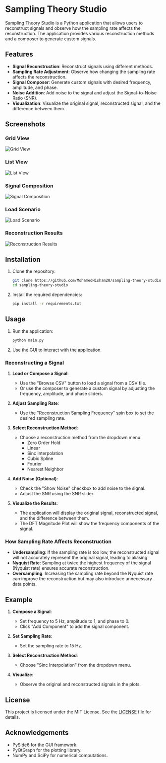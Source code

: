 # Sampling Theory Studio

Sampling Theory Studio is a Python application that allows users to reconstruct signals and observe how the sampling rate affects the reconstruction. The application provides various reconstruction methods and a composer to generate custom signals.

## Features

- **Signal Reconstruction**: Reconstruct signals using different methods.
- **Sampling Rate Adjustment**: Observe how changing the sampling rate affects the reconstruction.
- **Signal Composer**: Generate custom signals with desired frequency, amplitude, and phase.
- **Noise Addition**: Add noise to the signal and adjust the Signal-to-Noise Ratio (SNR).
- **Visualization**: Visualize the original signal, reconstructed signal, and the difference between them.

## Screenshots

### Grid View
![Grid View](images/grid_view.png)

### List View
![List View](images/noisy_signal.png)


### Signal Composition
![Signal Composition](images/signal_composer.png)

### Load Scenario
![Load Scenario](images/load_scenario.png)

### Reconstruction Results
![Reconstruction Results](images/less_noise.png)

## Installation

1. Clone the repository:
    ```sh
    git clone https://github.com/MohamedHisham20/sampling-theory-studio.git
    cd sampling-theory-studio
    ```

2. Install the required dependencies:
    ```sh
    pip install -r requirements.txt
    ```

## Usage

1. Run the application:
    ```sh
    python main.py
    ```

2. Use the GUI to interact with the application.

### Reconstructing a Signal

1. **Load or Compose a Signal**:
    - Use the "Browse CSV" button to load a signal from a CSV file.
    - Or use the composer to generate a custom signal by adjusting the frequency, amplitude, and phase sliders.

2. **Adjust Sampling Rate**:
    - Use the "Reconstruction Sampling Frequency" spin box to set the desired sampling rate.

3. **Select Reconstruction Method**:
    - Choose a reconstruction method from the dropdown menu:
        - Zero Order Hold
        - Linear
        - Sinc Interpolation
        - Cubic Spline
        - Fourier
        - Nearest Neighbor

4. **Add Noise (Optional)**:
    - Check the "Show Noise" checkbox to add noise to the signal.
    - Adjust the SNR using the SNR slider.

5. **Visualize the Results**:
    - The application will display the original signal, reconstructed signal, and the difference between them.
    - The DFT Magnitude Plot will show the frequency components of the signal.

### How Sampling Rate Affects Reconstruction

- **Undersampling**: If the sampling rate is too low, the reconstructed signal will not accurately represent the original signal, leading to aliasing.
- **Nyquist Rate**: Sampling at twice the highest frequency of the signal (Nyquist rate) ensures accurate reconstruction.
- **Oversampling**: Increasing the sampling rate beyond the Nyquist rate can improve the reconstruction but may also introduce unnecessary data points.

## Example

1. **Compose a Signal**:
    - Set frequency to 5 Hz, amplitude to 1, and phase to 0.
    - Click "Add Component" to add the signal component.

2. **Set Sampling Rate**:
    - Set the sampling rate to 15 Hz.

3. **Select Reconstruction Method**:
    - Choose "Sinc Interpolation" from the dropdown menu.

4. **Visualize**:
    - Observe the original and reconstructed signals in the plots.

## License

This project is licensed under the MIT License. See the [LICENSE](LICENSE) file for details.

## Acknowledgements

- PySide6 for the GUI framework.
- PyQtGraph for the plotting library.
- NumPy and SciPy for numerical computations.
